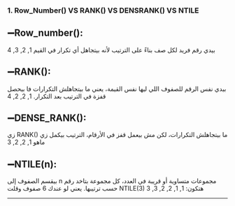 ### 1. Row_Number() VS RANK() VS DENSRANK() VS NTILE

➖Row_number():
---

بيدي رقم فريد لكل صف بناءً على الترتيب لأنه بيتجاهل أي تكرار في القيم
1, 2, 3, 4
 
➖RANK():
---
بيدي نفس الرقم للصفوف اللي ليها نفس القيمة، يعني ما بيتجاهلش التكرارات فا بيحصل قفزة في الترتيب بعد التكرار.
 1, 2, 2, 4

➖DENSE_RANK():
---
زي RANK() ما بيتجاهلش التكرارات، لكن مش بيعمل قفز في الأرقام، الترتيب بيكمل زي ماهو
 1, 2, 2, 3

➖NTILE(n):
---
بيقسم الصفوف إلى n مجموعات متساوية أو قريبة في العدد، كل مجموعة بتاخد رقم حسب ترتيبها.
 يعني لو عندك 6 صفوف وقلت NTILE(3) هتكون: 1, 1, 2, 2, 3, 3

 ---
